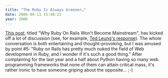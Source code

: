 ```yaml
---
title: "The Ruby Is Always Greener…"
date: 2006-04-11 15:48:21
year: 2006
---
```

<p><a href="http://beust.com/weblog/archives/000382.html">This post</a>, titled "Why Ruby On Rails Won't Become Mainstream", has kicked off a lot of discussion (see, for example, <a href="http://www.sauria.com/blog/2006/04/11#1500">Ted Leung's response</a>).    The whole conversation is both entertaining and thought-provoking, but I was amused by point #5: "Ruby on Rails has pretty much nuked the field of Web development in Ruby, and I wonder if it's such a good thing."  After complaining for the last year and a half about Python having so many web programming frameworks that none of them can attain critical mass, it's rather ironic to have someone griping about the opposite… ;-)</p>
